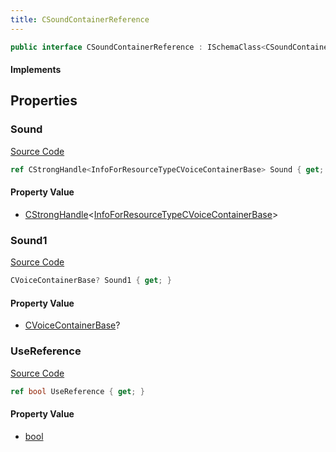 ```yaml
---
title: CSoundContainerReference
---
```


```csharp
public interface CSoundContainerReference : ISchemaClass<CSoundContainerReference>, ISchemaField, ISchemaClass, INativeHandle
```

#### Implements

## Properties

### Sound

[Source Code](https://github.com/swiftly-solution/swiftlys2/blob/main/managed/src/SwiftlyS2.Generated/Schemas/Interfaces/CSoundContainerReference.cs#L19)

```csharp
ref CStrongHandle<InfoForResourceTypeCVoiceContainerBase> Sound { get; }
```

#### Property Value

- [CStrongHandle](/docs/api/shared/natives/cstronghandle-1)<[InfoForResourceTypeCVoiceContainerBase](/docs/api/shared/schemadefinitions/infoforresourcetypecvoicecontainerbase)>

### Sound1

[Source Code](https://github.com/swiftly-solution/swiftlys2/blob/main/managed/src/SwiftlyS2.Generated/Schemas/Interfaces/CSoundContainerReference.cs#L21)

```csharp
CVoiceContainerBase? Sound1 { get; }
```

#### Property Value

- [CVoiceContainerBase](/docs/api/shared/schemadefinitions/cvoicecontainerbase)?

### UseReference

[Source Code](https://github.com/swiftly-solution/swiftlys2/blob/main/managed/src/SwiftlyS2.Generated/Schemas/Interfaces/CSoundContainerReference.cs#L17)

```csharp
ref bool UseReference { get; }
```

#### Property Value

- [bool](https://learn.microsoft.com/dotnet/api/system.boolean)

